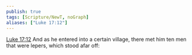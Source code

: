 ```yaml
---
publish: true
tags: [Scripture/NewT, noGraph]
aliases: ["Luke 17:12"]
---
```

[Luke 17:12](https://churchofjesuschrist.org/study/scriptures/nt/luke/17?lang=eng&id=p12#p12) And as he entered into a certain village, there met him ten men that were lepers, which stood afar off:
